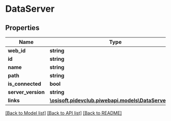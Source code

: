 # DataServer

## Properties
Name | Type | Description | Notes
------------ | ------------- | ------------- | -------------
**web_id** | **string** |  | [optional] 
**id** | **string** |  | [optional] 
**name** | **string** |  | [optional] 
**path** | **string** |  | [optional] 
**is_connected** | **bool** |  | [optional] 
**server_version** | **string** |  | [optional] 
**links** | [**\osisoft.pidevclub.piwebapi.models\DataServerLinks**](DataServerLinks.md) |  | [optional] 

[[Back to Model list]](../README.md#documentation-for-models) [[Back to API list]](../README.md#documentation-for-api-endpoints) [[Back to README]](../README.md)


